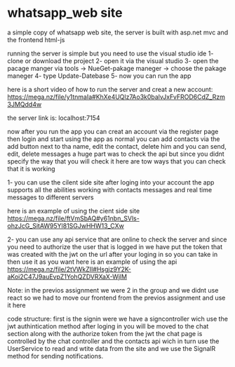 # whatsapp_web site

a simple copy of whatsapp web site, the server is built with asp.net mvc and the frontend html-js

running the server is simple but you need to use the visual studio ide
1- clone or download the project
2- open it via the visual studio
3- open the pacage manger via tools -> NueGet-pakage maneger -> choose the pakage maneger
4- type Update-Datebase
5- now you can run the app

here is a short video of how to run the server and creat a new account: 
https://mega.nz/file/y1tnmaIa#KhXe4UQlz7Ao3k0balvJxFvFROD6CdZ_Rzm3JMQdd4w

the server link is: localhost:7154

now after you run the app you can creat an account via the register page then login and start using the app as normal
you can add contacts via the add button next to tha name, edit the contact, delete him and you can send, edit, delete messages 
a huge part was to check the api but since you didnt specify the way that you will check it here are tow ways that you can check that it is working

1- you can use the cilent side site after loging into your account  the app supports all the abilities working with contacts messages and real time messages to different servers

here is an example of using the cient side site
https://mega.nz/file/ftVmSbAQ#y61nbn_SVls-ohzJcG_SitAW95Yl81SGJwHHW13_CXw

2- you can use any api service that are online to check the server and since you need to authorize the user that is logged in we have put the token that was created 
with the jwt on the url after your loging in so you can take in then use it as you want
here is an example of using the api
https://mega.nz/file/2tVWkZII#Hsgjz9Y2K-aKoi2C47J9auEvpZ1YohQZDVRXaX-WjlM


Note: in the previos assignment we were 2 in the group and we didnt use react so we had to move our frontend from the previos assignment and use it here

code structure: 
first is the signin were we have a signcontroller wich use the jwt authintication method
after loging in you will be moved to the chat section along with the authorize token from the jwt
the chat page is controlled by the chat controller and the contacts api wich in turn use the UserService to read and wtite data from the site
and we use the SignalR method for sending notifications.
